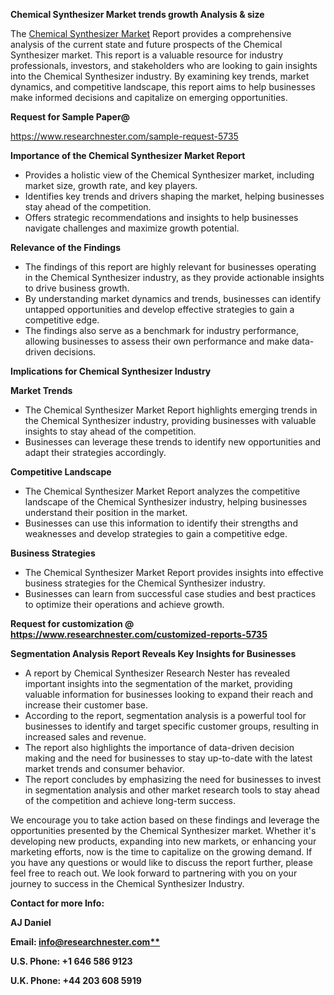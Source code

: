 ﻿<a name="_hlk167721000"></a>**Chemical Synthesizer Market trends growth Analysis & size**

The [Chemical Synthesizer Market](https://www.researchnester.com/reports/chemical-synthesizer-market/5735) Report provides a comprehensive analysis of the current state and future prospects of the Chemical Synthesizer market. This report is a valuable resource for industry professionals, investors, and stakeholders who are looking to gain insights into the Chemical Synthesizer industry. By examining key trends, market dynamics, and competitive landscape, this report aims to help businesses make informed decisions and capitalize on emerging opportunities.

**Request for Sample Paper@**

<https://www.researchnester.com/sample-request-5735>

**Importance of the Chemical Synthesizer Market Report**

- Provides a holistic view of the Chemical Synthesizer market, including market size, growth rate, and key players.
- Identifies key trends and drivers shaping the market, helping businesses stay ahead of the competition.
- Offers strategic recommendations and insights to help businesses navigate challenges and maximize growth potential.

**Relevance of the Findings**	

- The findings of this report are highly relevant for businesses operating in the Chemical Synthesizer industry, as they provide actionable insights to drive business growth.
- By understanding market dynamics and trends, businesses can identify untapped opportunities and develop effective strategies to gain a competitive edge.
- The findings also serve as a benchmark for industry performance, allowing businesses to assess their own performance and make data-driven decisions.

**Implications for Chemical Synthesizer  Industry**

**Market Trends**

- The Chemical Synthesizer Market Report highlights emerging trends in the Chemical Synthesizer industry, providing businesses with valuable insights to stay ahead of the competition.
- Businesses can leverage these trends to identify new opportunities and adapt their strategies accordingly.

**Competitive Landscape**

- The Chemical Synthesizer Market Report analyzes the competitive landscape of the Chemical Synthesizer industry, helping businesses understand their position in the market.
- Businesses can use this information to identify their strengths and weaknesses and develop strategies to gain a competitive edge.

**Business Strategies**

- The Chemical Synthesizer Market Report provides insights into effective business strategies for the Chemical Synthesizer industry.
- Businesses can learn from successful case studies and best practices to optimize their operations and achieve growth.

**Request for customization @ <https://www.researchnester.com/customized-reports-5735>**

**Segmentation Analysis Report Reveals Key Insights for Businesses**

- A report by Chemical Synthesizer Research Nester has revealed important insights into the segmentation of the market, providing valuable information for businesses looking to expand their reach and increase their customer base.
- According to the report, segmentation analysis is a powerful tool for businesses to identify and target specific customer groups, resulting in increased sales and revenue.
- The report also highlights the importance of data-driven decision making and the need for businesses to stay up-to-date with the latest market trends and consumer behavior.
- The report concludes by emphasizing the need for businesses to invest in segmentation analysis and other market research tools to stay ahead of the competition and achieve long-term success.

We encourage you to take action based on these findings and leverage the opportunities presented by the Chemical Synthesizer market. Whether it's developing new products, expanding into new markets, or enhancing your marketing efforts, now is the time to capitalize on the growing demand. If you have any questions or would like to discuss the report further, please feel free to reach out. We look forward to partnering with you on your journey to success in the Chemical Synthesizer Industry.

**Contact for more Info:**

**AJ Daniel**

**Email: [info@researchnester.com**](mailto:info@researchnester.com "mailto:info@researchnester.com")**

**U.S. Phone: +1 646 586 9123**

**U.K. Phone: +44 203 608 5919**



